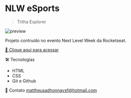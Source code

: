 # NLW eSports

> Trilha Explorer

![preview](./.github/preview.ng)

Projeto contruído no evento Next Level Week da Rocketseat.

[🔗 Clique aqui para acessar](https://adhmattheus.github.io/nwl_eSports_explorer/)

🛠 Tecnologias
  - HTML
  - CSS
  - Git e Github

💛 Contato
mattheusadhonnaysf@hotmail.com